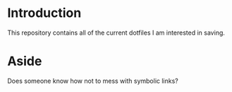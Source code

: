# Introduction
This repository contains all of the current dotfiles I am interested in saving.

# Aside
Does someone know how not to mess with symbolic links?
